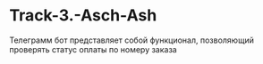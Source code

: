 # Track-3.-Asch-Ash
Телеграмм бот представляет собой функционал, позволяющий проверять статус оплаты по номеру заказа
